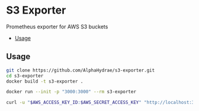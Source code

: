 # S3 Exporter

Prometheus exporter for AWS S3 buckets

<!-- START doctoc generated TOC please keep comment here to allow auto update -->
<!-- DON'T EDIT THIS SECTION, INSTEAD RE-RUN doctoc TO UPDATE -->

- [Usage](#usage)

<!-- END doctoc generated TOC please keep comment here to allow auto update -->

## Usage

```bash
git clone https://github.com/AlphaHydrae/s3-exporter.git
cd s3-exporter
docker build -t s3-exporter .

docker run --init -p "3000:3000" --rm s3-exporter

curl -u "$AWS_ACCESS_KEY_ID:$AWS_SECRET_ACCESS_KEY" "http://localhost:3000/metrics?bucket=my-bucket&region=us-east-1"
```
